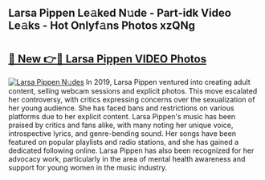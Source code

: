 ## Larsa Pippen Le𝚊ked N𝚞de - Part-idk Video Le𝚊ks - Hot Onlyf𝚊ns Photos xzQNg

# <h2><a href="http://ab94335.deff.icu/?id=Larsa+Pippen">🔗 New 👉🔴 Larsa Pippen VIDEO Photos</a></h2>

[![Larsa Pippen N𝚞des](https://i.imgur.com/rIISA9y.gif)](http://ab94335.deff.icu/?id=Larsa+Pippen)
In 2019, Larsa Pippen ventured into creating adult content, selling webcam sessions and explicit photos. This move escalated her controversy, with critics expressing concerns over the sexualization of her young audience. She has faced bans and restrictions on various platforms due to her explicit content. Larsa Pippen's music has been praised by critics and fans alike, with many noting her unique voice, introspective lyrics, and genre-bending sound. Her songs have been featured on popular playlists and radio stations, and she has gained a dedicated following online. Larsa Pippen has also been recognized for her advocacy work, particularly in the area of mental health awareness and support for young women in the music industry.
